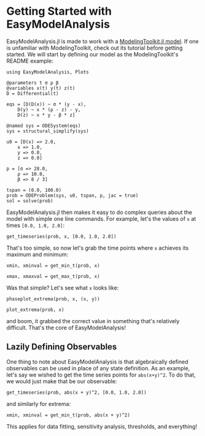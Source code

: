 # Getting Started with EasyModelAnalysis

EasyModelAnalysis.jl is made to work with a [ModelingToolkit.jl model](https://docs.sciml.ai/ModelingToolkit/stable/).
If one is unfamiliar with ModelingToolkit, check out its tutorial before getting started. We will start by defining
our model as the ModelingToolkit's README example:

```@example analysis
using EasyModelAnalysis, Plots

@parameters t σ ρ β
@variables x(t) y(t) z(t)
D = Differential(t)

eqs = [D(D(x)) ~ σ * (y - x),
    D(y) ~ x * (ρ - z) - y,
    D(z) ~ x * y - β * z]

@named sys = ODESystem(eqs)
sys = structural_simplify(sys)

u0 = [D(x) => 2.0,
    x => 1.0,
    y => 0.0,
    z => 0.0]

p = [σ => 28.0,
    ρ => 10.0,
    β => 8 / 3]

tspan = (0.0, 100.0)
prob = ODEProblem(sys, u0, tspan, p, jac = true)
sol = solve(prob)
```

EasyModelAnalysis.jl then makes it easy to do complex queries about the model with simple one line commands.
For example, let's the values of `x` at times `[0.0, 1.0, 2.0]`:

```@example analysis
get_timeseries(prob, x, [0.0, 1.0, 2.0])
```

That's too simple, so now let's grab the time points where `x` achieves its maximum and minimum:

```@example analysis
xmin, xminval = get_min_t(prob, x)
```

```@example analysis
xmax, xmaxval = get_max_t(prob, x)
```

Was that simple? Let's see what `x` looks like:

```@example analysis
phaseplot_extrema(prob, x, (x, y))
```

```@example analysis
plot_extrema(prob, x)
```

and boom, it grabbed the correct value in something that's relatively difficult. That's the core
of EasyModelAnalysis!

## Lazily Defining Observables

One thing to note about EasyModelAnalysis is that algebraically defined observables can be used in place of any
state definition. As an example, let's say we wished to get the time series points for `abs(x+y)^2`. To do that,
we would just make that be our observable:

```@example analysis
get_timeseries(prob, abs(x + y)^2, [0.0, 1.0, 2.0])
```

and similarly for extrema:

```@example analysis
xmin, xminval = get_min_t(prob, abs(x + y)^2)
```

This applies for data fitting, sensitivity analysis, thresholds, and everything!

